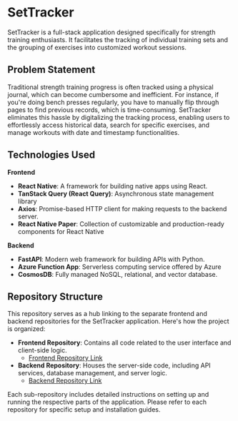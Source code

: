
# SetTracker

SetTracker is a full-stack application designed specifically for strength training enthusiasts. It facilitates the tracking of individual training sets and the grouping of exercises into customized workout sessions.

## Problem Statement
Traditional strength training progress is often tracked using a physical journal, which can become cumbersome and inefficient. For instance, if you're doing bench presses regularly, you have to manually flip through pages to find previous records, which is time-consuming. SetTracker eliminates this hassle by digitalizing the tracking process, enabling users to effortlessly access historical data, search for specific exercises, and manage workouts with date and timestamp functionalities.

## Technologies Used
**Frontend**
- **React Native**: A framework for building native apps using React.
- **TanStack Query (React Query)**: Asynchronous state management library
- **Axios**: Promise-based HTTP client for making requests to the backend server.
- **React Native Paper**: Collection of customizable and production-ready components for React Native

**Backend**
- **FastAPI**: Modern web framework for building APIs with Python.
- **Azure Function App**: Serverless computing service offered by Azure
- **CosmosDB**: Fully managed NoSQL, relational, and vector database.

## Repository Structure

This repository serves as a hub linking to the separate frontend and backend repositories for the SetTracker application. Here's how the project is organized:

- **Frontend Repository**: Contains all code related to the user interface and client-side logic.
  - [Frontend Repository Link](https://github.com/shanehowe/WorkoutTracker-ReactNative)
- **Backend Repository**: Houses the server-side code, including API services, database management, and server logic.
  - [Backend Repository Link](https://github.com/shanehowe/WorkoutTracker-Backend)

Each sub-repository includes detailed instructions on setting up and running the respective parts of the application. Please refer to each repository for specific setup and installation guides.
